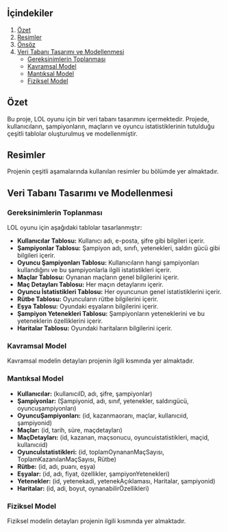 ## İçindekiler

1. [Özet](#özet)
2. [Resimler](#resimler)
3. [Önsöz](#önsöz)
4. [Veri Tabanı Tasarımı ve Modellenmesi](#veri-tabanı-tasarımı-ve-modellenmesi)
   - [Gereksinimlerin Toplanması](#gereksinimlerin-toplanması)
   - [Kavramsal Model](#kavramsal-model)
   - [Mantıksal Model](#mantıksal-model)
   - [Fiziksel Model](#fiziksel-model)

## Özet

Bu proje, LOL oyunu için bir veri tabanı tasarımını içermektedir. Projede, kullanıcıların, şampiyonların, maçların ve oyuncu istatistiklerinin tutulduğu çeşitli tablolar oluşturulmuş ve modellenmiştir.

## Resimler

Projenin çeşitli aşamalarında kullanılan resimler bu bölümde yer almaktadır.

## Veri Tabanı Tasarımı ve Modellenmesi

### Gereksinimlerin Toplanması

LOL oyunu için aşağıdaki tablolar tasarlanmıştır:

- **Kullanıcılar Tablosu:** Kullanıcı adı, e-posta, şifre gibi bilgileri içerir.
- **Şampiyonlar Tablosu:** Şampiyon adı, sınıfı, yetenekleri, saldırı gücü gibi bilgileri içerir.
- **Oyuncu Şampiyonları Tablosu:** Kullanıcıların hangi şampiyonları kullandığını ve bu şampiyonlarla ilgili istatistikleri içerir.
- **Maçlar Tablosu:** Oynanan maçların genel bilgilerini içerir.
- **Maç Detayları Tablosu:** Her maçın detaylarını içerir.
- **Oyuncu İstatistikleri Tablosu:** Her oyuncunun genel istatistiklerini içerir.
- **Rütbe Tablosu:** Oyuncuların rütbe bilgilerini içerir.
- **Eşya Tablosu:** Oyundaki eşyaların bilgilerini içerir.
- **Şampiyon Yetenekleri Tablosu:** Şampiyonların yeteneklerini ve bu yeteneklerin özelliklerini içerir.
- **Haritalar Tablosu:** Oyundaki haritaların bilgilerini içerir.

### Kavramsal Model

Kavramsal modelin detayları projenin ilgili kısmında yer almaktadır.

### Mantıksal Model

- **Kullanıcılar:** (kullanıcıID, adı, şifre, şampiyonlar)
- **Şampiyonlar:** (Şampiyonid, adı, sınıf, yetenekler, saldırıgücü, oyuncuşampiyonları)
- **OyuncuŞampiyonları:** (id, kazanmaoranı, maçlar, kullanıcıid, şampiyonid)
- **Maçlar:** (id, tarih, süre, maçdetayları)
- **MaçDetayları:** (id, kazanan, maçsonucu, oyuncuistatistikleri, maçid, kullanıcıid)
- **Oyuncuİstatistikleri:** (id, toplamOynananMaçSayısı, ToplamKazanılanMaçSayısı, Rütbe)
- **Rütbe:** (id, adı, puanı, eşya)
- **Eşyalar:** (id, adı, fiyat, özellikler, şampiyonYetenekleri)
- **Yetenekler:** (id, yetenekadi, yetenekAçıklaması, Haritalar, şampiyonid)
- **Haritalar:** (id, adi, boyut, oynanabilirÖzellikleri)

### Fiziksel Model

Fiziksel modelin detayları projenin ilgili kısmında yer almaktadır.
